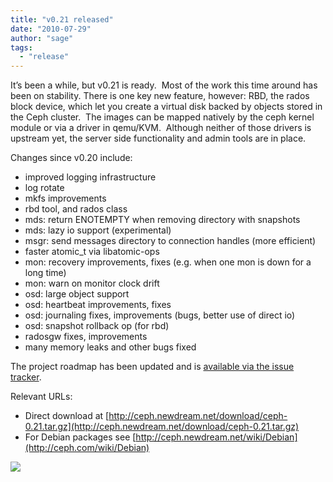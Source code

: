 ```yaml
---
title: "v0.21 released"
date: "2010-07-29"
author: "sage"
tags: 
  - "release"
---
```


It’s been a while, but v0.21 is ready.  Most of the work this time around has been on stability. There is one key new feature, however: RBD, the rados block device, which let you create a virtual disk backed by objects stored in the Ceph cluster.  The images can be mapped natively by the ceph kernel module or via a driver in qemu/KVM.  Although neither of those drivers is upstream yet, the server side functionality and admin tools are in place.

Changes since v0.20 include:

- improved logging infrastructure
- log rotate
- mkfs improvements
- rbd tool, and rados class
- mds: return ENOTEMPTY when removing directory with snapshots
- mds: lazy io support (experimental)
- msgr: send messages directory to connection handles (more efficient)
- faster atomic\_t via libatomic-ops
- mon: recovery improvements, fixes (e.g. when one mon is down for a long time)
- mon: warn on monitor clock drift
- osd: large object support
- osd: heartbeat improvements, fixes
- osd: journaling fixes, improvements (bugs, better use of direct io)
- osd: snapshot rollback op (for rbd)
- radosgw fixes, improvements
- many memory leaks and other bugs fixed

The project roadmap has been updated and is [available via the issue tracker](http://tracker.newdream.net/projects/ceph/roadmap).

Relevant URLs:

- Direct download at [http://ceph.newdream.net/download/ceph-0.21.tar.gz](http://ceph.newdream.net/download/ceph-0.21.tar.gz)
- For Debian packages see [http://ceph.newdream.net/wiki/Debian](http://ceph.com/wiki/Debian)

![](http://track.hubspot.com/__ptq.gif?a=268973&k=14&bu=http://ceph.com&r=http://ceph.com/releases/v0-21-released/&bvt=rss&p=wordpress)
